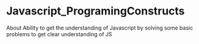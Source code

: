 # Javascript_ProgramingConstructs
About Ability to get the understanding of Javascript by solving some basic problems to get clear understanding of JS
